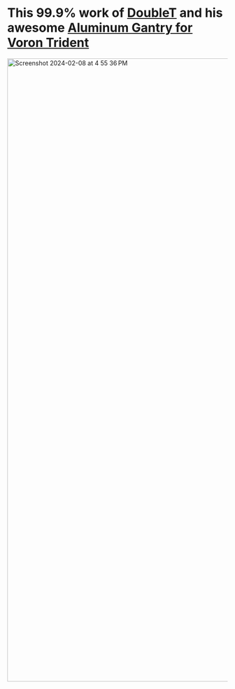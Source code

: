 # This 99.9% work of [DoubleT](https://github.com/thiagolocatelli) and his awesome [Aluminum Gantry for Voron Trident](https://github.com/3DPrintingMods/VoronTrident-AluminumG)


<img width="1421" alt="Screenshot 2024-02-08 at 4 55 36 PM" src="https://github.com/Vitalii3D-xyz/DoubleT-2.4AluminumG/assets/131134819/61e2ffb5-ba6d-4cc0-85db-eecdcb2fdaa5">
